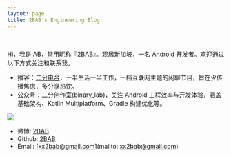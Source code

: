 ```yaml
---
layout: page
title: 2BAB's Engineering Blog
---
```


<br>

Hi，我是 AB，常用昵称『2BAB』。现居新加坡，一名 Android 开发者。欢迎通过以下方式关注和联系我。

- 播客：[二分电台](https://binary.2bab.me/)，一半生活一半工作，一档互联网主题的闲聊节目，旨在少传播焦虑，多分享热忱。
- 公众号：二分创作室(binary_lab)，关注 Android 工程效率与开发体验，涵盖基础架构、Kotlin Multiplatform、Gradle 构建优化等。

![](https://2bab-images.lastmayday.com/blog/qrcode_for_gh_3fca54314805_258.jpg?imageslim)

- 微博: [2BAB](https://weibo.com/2bab)
- Github: [2BAB](https://github.com/2BAB)
- Email: [xx2bab@gmail.com](mailto: xx2bab@gmail.com)


